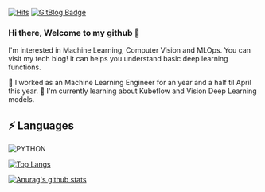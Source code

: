 [![Hits](https://hits.seeyoufarm.com/api/count/incr/badge.svg?url=https%3A%2F%2Fgithub.com%2Fhuhji&count_bg=%2379C83D&title_bg=%23555555&icon=&icon_color=%23E7E7E7&title=hits&edge_flat=false)](https://hits.seeyoufarm.com)
[![GitBlog Badge](https://img.shields.io/badge/GitBlog-blueviolet?style=flat&logo=GitHub&logoColor=white&link=https://huhji.github.io/)](https://huhji.github.io/)

### Hi there, Welcome to my github 👋
I'm interested in Machine Learning, Computer Vision and MLOps.
You can visit my tech blog! it can helps you understand basic deep learning functions.

👼 I worked as an Machine Learning Engineer for an year and a half til April this year.
🌱 I'm currently learning about Kubeflow and Vision Deep Learning models.


## ⚡ Languages
![PYTHON](https://img.shields.io/badge/PYTHON-★★★★☆-0696D7?style=flat&logo=Python&logoColor=white) 

[![Top Langs](https://github-readme-stats.vercel.app/api/top-langs/?username=huhji)](https://github.com/anuraghazra/github-readme-stats)

[![Anurag's github stats](https://github-readme-stats.vercel.app/api?username=huhji&count_private=true&show_icons=true)](https://github.com/anuraghazra/github-readme-stats)


<!--
**huhji/huhji** is a ✨ _special_ ✨ repository because its `README.md` (this file) appears on your GitHub profile.

Here are some ideas to get you started:

- 🔭 I’m currently working on ...
- 🌱 I’m currently learning ...
- 👯 I’m looking to collaborate on ...
- 🤔 I’m looking for help with ...
- 💬 Ask me about ...
- 📫 How to reach me: ...
- 😄 Pronouns: ...
- ⚡ Fun fact: ...
-->
